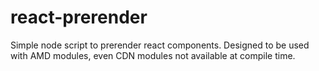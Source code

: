 # react-prerender
Simple node script to prerender react components.  Designed to be used with AMD modules, even CDN modules not available at compile time.
